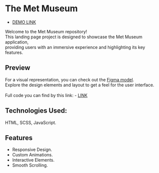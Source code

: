 # The Met Museum

- [DEMO LINK](https://Sergey-Kovyazin.github.io/the-met-museum-landing/)

Welcome to the Met Museum repository!<br>
This landing page project is designed to showcase the Met Museum application,
<br>
providing users with an immersive experience and highlighting its key features.

## Preview

For a visual representation, you can check out the [Figma model](https://www.figma.com/file/lSR1m42L9YwzQwzzxKwHpw/THE-MET?type=design&node-id=8590-29&mode=design&t=ia8ys2n10piY6dGo-0).<br>
Explore the design elements and layout to get a feel for the user interface.
<br>
<br>
Full code you can find by this link: - [LINK](https://github.com/Sergey-Kovyazin/the-met-museum-landing)
<br>
## Technologies Used:

HTML, SCSS, JavaScript.
<br>
## Features
- Responsive Design.
- Custom Animations.
- Interactive Elements.
- Smooth Scrolling.